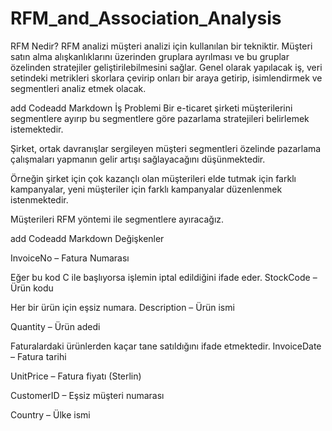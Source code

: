 # RFM_and_Association_Analysis

RFM Nedir?
RFM analizi müşteri analizi için kullanılan bir tekniktir. Müşteri satın alma alışkanlıklarını üzerinden gruplara ayrılması ve bu gruplar özelinden stratejiler geliştirilebilmesini sağlar. Genel olarak yapılacak iş, veri setindeki metrikleri skorlara çevirip onları bir araya getirip, isimlendirmek ve segmentleri analiz etmek olacak.

add Codeadd Markdown
İş Problemi
Bir e-ticaret şirketi müşterilerini segmentlere ayırıp bu segmentlere göre pazarlama stratejileri belirlemek istemektedir.

Şirket, ortak davranışlar sergileyen müşteri segmentleri özelinde pazarlama çalışmaları yapmanın gelir artışı sağlayacağını düşünmektedir.

Örneğin şirket için çok kazançlı olan müşterileri elde tutmak için farklı kampanyalar, yeni müşteriler için farklı kampanyalar düzenlenmek istenmektedir.

Müşterileri RFM yöntemi ile segmentlere ayıracağız.

add Codeadd Markdown
Değişkenler

InvoiceNo – Fatura Numarası

Eğer bu kod C ile başlıyorsa işlemin iptal edildiğini ifade eder.
StockCode – Ürün kodu

Her bir ürün için eşsiz numara.
Description – Ürün ismi

Quantity – Ürün adedi

Faturalardaki ürünlerden kaçar tane satıldığını ifade etmektedir.
InvoiceDate – Fatura tarihi

UnitPrice – Fatura fiyatı (Sterlin)

CustomerID – Eşsiz müşteri numarası

Country – Ülke ismi
